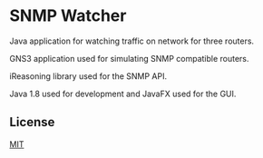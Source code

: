 # SNMP Watcher

Java application for watching traffic on network for three routers.

GNS3 application used for simulating SNMP compatible routers.

iReasoning library used for the SNMP API.

Java 1.8 used for development and JavaFX used for the GUI.


## License
[MIT](https://choosealicense.com/licenses/mit/)
